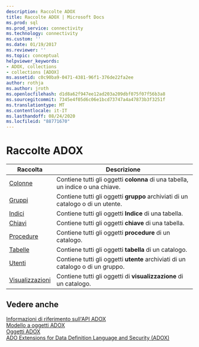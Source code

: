 ```yaml
---
description: Raccolte ADOX
title: Raccolte ADOX | Microsoft Docs
ms.prod: sql
ms.prod_service: connectivity
ms.technology: connectivity
ms.custom: ''
ms.date: 01/19/2017
ms.reviewer: ''
ms.topic: conceptual
helpviewer_keywords:
- ADOX, collections
- collections [ADOX]
ms.assetid: c0c90ba9-0471-4381-96f1-376de22fa2ee
author: rothja
ms.author: jroth
ms.openlocfilehash: d1d8a62f947ee12ad203a209dbf075f07f56b3a8
ms.sourcegitcommit: 7345e4f05d6c06e1bcd73747a4a47873b3f3251f
ms.translationtype: MT
ms.contentlocale: it-IT
ms.lasthandoff: 08/24/2020
ms.locfileid: "88771670"
---
```

# <a name="adox-collections"></a>Raccolte ADOX

|Raccolta|Descrizione|  
|-|-|  
|[Colonne](./columns-collection-adox.md)|Contiene tutti gli oggetti **colonna** di una tabella, un indice o una chiave.|  
|[Gruppi](./groups-collection-adox.md)|Contiene tutti gli oggetti **gruppo** archiviati di un catalogo o di un utente.|  
|[Indici](./indexes-collection-adox.md)|Contiene tutti gli oggetti **Indice** di una tabella.|  
|[Chiavi](./keys-collection-adox.md)|Contiene tutti gli oggetti **chiave** di una tabella.|  
|[Procedure](./procedures-collection-adox.md)|Contiene tutti gli oggetti **procedure** di un catalogo.|  
|[Tabelle](./tables-collection-adox.md)|Contiene tutti gli oggetti **tabella** di un catalogo.|  
|[Utenti](./users-collection-adox.md)|Contiene tutti gli oggetti **utente** archiviati di un catalogo o di un gruppo.|  
|[Visualizzazioni](./views-collection-adox.md)|Contiene tutti gli oggetti di **visualizzazione** di un catalogo.|  
  
## <a name="see-also"></a>Vedere anche  
 [Informazioni di riferimento sull'API ADOX](./adox-object-model.md?view=sql-server-ver15)   
 [Modello a oggetti ADOX](./adox-object-model.md)   
 [Oggetti ADOX](./adox-objects.md)   
 [ADO Extensions for Data Definition Language and Security (ADOX)](../../guide/extensions/ado-extensions-for-data-definition-language-and-security-adox.md)